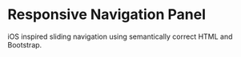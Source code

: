 Responsive Navigation Panel
===========================
iOS inspired sliding navigation using semantically correct HTML and Bootstrap.
